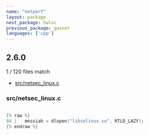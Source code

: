 ```yaml
---
name: "netperf"
layout: package
next_package: hwloc
previous_package: gasnet
languages: ['cpp']
---
```

## 2.6.0
1 / 120 files match

 - [src/netsec_linux.c](#srcnetsec_linuxc)

### src/netsec_linux.c

```cpp

{% raw %}
84 |   messiah = dlopen("libselinux.so", RTLD_LAZY);
{% endraw %}

```